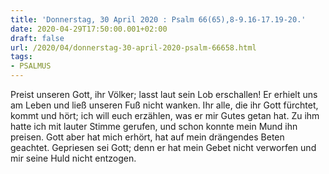 ```yaml
---
title: 'Donnerstag, 30 April 2020 : Psalm 66(65),8-9.16-17.19-20.'
date: 2020-04-29T17:50:00.001+02:00
draft: false
url: /2020/04/donnerstag-30-april-2020-psalm-66658.html
tags: 
- PSALMUS
---
```


Preist unseren Gott, ihr Völker; lasst laut sein Lob erschallen! Er erhielt uns am Leben und ließ unseren Fuß nicht wanken. Ihr alle, die ihr Gott fürchtet, kommt und hört; ich will euch erzählen, was er mir Gutes getan hat. Zu ihm hatte ich mit lauter Stimme gerufen, und schon konnte mein Mund ihn preisen. Gott aber hat mich erhört, hat auf mein drängendes Beten geachtet. Gepriesen sei Gott; denn er hat mein Gebet nicht verworfen und mir seine Huld nicht entzogen.